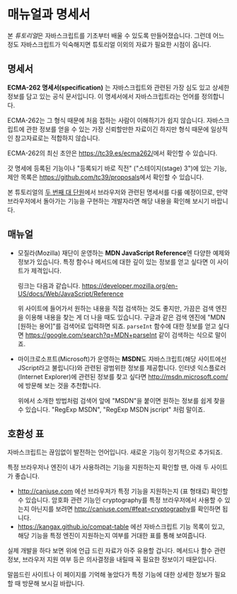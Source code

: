 
# 매뉴얼과 명세서

본 *튜토리얼*은 자바스크립트를 기초부터 배울 수 있도록 만들어졌습니다. 그런데 어느 정도 자바스크립트가 익숙해지면 튜토리얼 이외의 자료가 필요한 시점이 옵니다.

## 명세서

**ECMA-262 명세서(specification)** 는 자바스크립트와 관련된 가장 심도 있고 상세한 정보를 담고 있는 공식 문서입니다. 이 명세서에서 자바스크립트라는 언어를 정의합니다.

ECMA-262는 그 형식 때문에 처음 접하는 사람이 이해하기가 쉽지 않습니다. 자바스크립트에 관한 정보를 얻을 수 있는 가장 신뢰할만한 자료이긴 하지만 형식 때문에 일상적인 참고자료로는 적합하지 않습니다. 

ECMA-262의 최신 초안은 <https://tc39.es/ecma262/>에서 확인할 수 있습니다.

갓 명세에 등록된 기능이나 "등록되기 바로 직전" ("스테이지(stage) 3")에 있는 기능, 제안 목록은 <https://github.com/tc39/proposals>에서 확인할 수 있습니다.   

본 튜토리얼의 [두 번째 대 단원](info:browser-environment)에서 브라우저와 관련된 명세서를 다룰 예정이므로, 만약 브라우저에서 돌아가는 기능을 구현하는 개발자라면 해당 내용을 확인해 보시기 바랍니다. 

## 매뉴얼

- 모질라(Mozilla) 재단이 운영하는 **MDN JavaScript Reference**엔 다양한 예제와 정보가 있습니다. 특정 함수나 메서드에 대한 깊이 있는 정보를 얻고 싶다면 이 사이트가 제격입니다.

    링크는 다음과 같습니다. <https://developer.mozilla.org/en-US/docs/Web/JavaScript/Reference>

    위 사이트에 들어가서 원하는 내용을 직접 검색하는 것도 좋지만, 가끔은 검색 엔진을 이용해 내용을 찾는 게 더 나을 때도 있습니다. 구글과 같은 검색 엔진에 "MDN [원하는 용어]"를 검색어로 입력하면 되죠. `parseInt` 함수에 대한 정보를 얻고 싶다면 <https://google.com/search?q=MDN+parseInt> 같이 검색하는 식으로 말이죠.


- 마이크로소프트(Microsoft)가 운영하는 **MSDN**도 자바스크립트(해당 사이트에선 JScript라고 불립니다)와 관련된 광범위한 정보를 제공합니다. 인터넷 익스플로러(Internet Explorer)에 관련된 정보를 찾고 싶다면 <http://msdn.microsoft.com/>에 방문해 보는 것을 추천합니다.

    위에서 소개한 방법처럼 검색어 앞에 "MSDN"을 붙이면 원하는 정보를 쉽게 찾을 수 있습니다. "RegExp MSDN", "RegExp MSDN jscript" 처럼 말이죠.

## 호환성 표

자바스크립트는 끊임없이 발전하는 언어입니다. 새로운 기능이 정기적으로 추가되죠.

특정 브라우저나 엔진이 내가 사용하려는 기능을 지원하는지 확인할 땐, 아래 두 사이트가 좋습니다.

- <http://caniuse.com> 에선 브라우저가 특정 기능을 지원하는지 (표 형태로) 확인할 수 있습니다. 암호화 관련 기능인 cryptography를 특정 브라우저에서 사용할 수 있는지 아닌지를 보려면 <http://caniuse.com/#feat=cryptography>를 확인하면 됩니다.
- <https://kangax.github.io/compat-table> 에선 자바스크립트 기능 목록이 있고, 해당 기능을 특정 엔진이 지원하는지 여부를 거대한 표를 통해 보여줍니다.

실제 개발을 하다 보면 위에 언급 드린 자료가 아주 유용할 겁니다. 메서드나 함수 관련 정보, 브라우저 지원 여부 등은 의사결정을 내릴때 꼭 필요한 정보이기 때문입니다. 

말씀드린 사이트나 이 페이지를 기억해 놓았다가 특정 기능에 대한 상세한 정보가 필요할 때 방문해 보시길 바랍니다.  
